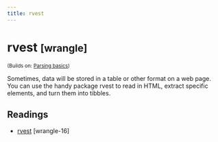 ```yaml
---
title: rvest
---
```


<!-- Generated automatically from rvest.yml. Do not edit by hand -->

# rvest <small class='wrangle'>[wrangle]</small>
<small>(Builds on: [Parsing basics](parse-basics.md))</small>


Sometimes, data will be stored in a table or other format on a web page. You 
can use the handy package rvest to read in HTML, extract specific elements, and
turn them into tibbles.

## Readings

  * [rvest](https://dcl-wrangle.stanford.edu/rvest.html) [wrangle-16]


